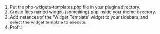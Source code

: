 1. Put the php-widgets-templates.php file in your plugins directory.
2. Create files named widget-{something}.php inside your theme directory.
3. Add instances of the 'Widget Template' widget to your sidebars, and select the widget template to execute.
4. Profit!